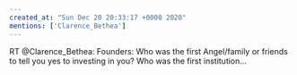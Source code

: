 ```yaml
---
created_at: "Sun Dec 20 20:33:17 +0000 2020"
mentions: ['Clarence_Bethea']
---
```


RT @Clarence_Bethea: Founders: Who was the first Angel/family or friends to tell you yes to investing in you? Who was the first institution…